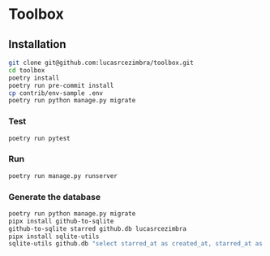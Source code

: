 # Toolbox


## Installation
```bash
git clone git@github.com:lucasrcezimbra/toolbox.git
cd toolbox
poetry install
poetry run pre-commit install
cp contrib/env-sample .env
poetry run python manage.py migrate
```

### Test
```bash
poetry run pytest
```

### Run
```bash
poetry run manage.py runserver
```

### Generate the database
```bash
poetry run python manage.py migrate
pipx install github-to-sqlite
github-to-sqlite starred github.db lucasrcezimbra
pipx install sqlite-utils
sqlite-utils github.db "select starred_at as created_at, starred_at as updated_at, repos.html_url as url_github, repos.name from stars join repos on stars.repo = repos.id order by starred_at" | sqlite-utils insert db.sqlite3 core_tool -
```

